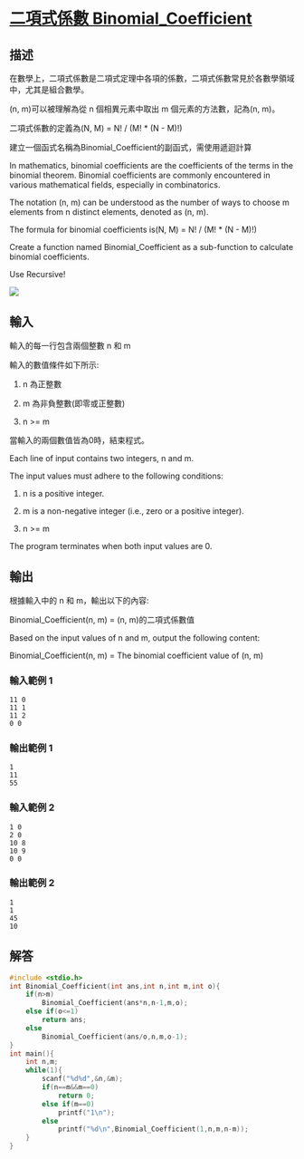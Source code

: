 # [二項式係數 Binomial_Coefficient](https://oj.fcu.edu.tw/contest/845/problem/013)
## 描述

在數學上，二項式係數是二項式定理中各項的係數，二項式係數常見於各數學領域中，尤其是組合數學。

(n, m)可以被理解為從 n 個相異元素中取出 m 個元素的方法數，記為(n, m)。

二項式係數的定義為(N, M) = N! / (M! * (N - M)!)



建立一個函式名稱為Binomial_Coefficient的副函式，需使用遞迴計算



In mathematics, binomial coefficients are the coefficients of the terms in the binomial theorem. Binomial coefficients are commonly encountered in various mathematical fields, especially in combinatorics.

The notation (n, m) can be understood as the number of ways to choose m elements from n distinct elements, denoted as (n, m).

The formula for binomial coefficients is(N, M) = N! / (M! * (N - M)!)



Create a function named Binomial_Coefficient as a sub-function to calculate binomial coefficients.

Use Recursive!



![](https://oj.fcu.edu.tw/public/upload/a3cb4f8283.png)


## 輸入
輸入的每一行包含兩個整數 n 和 m

輸入的數值條件如下所示:

1. n 為正整數

2. m 為非負整數(即零或正整數)

3. n >= m

當輸入的兩個數值皆為0時，結束程式。



Each line of input contains two integers, n and m.

The input values must adhere to the following conditions:

1. n is a positive integer.

2. m is a non-negative integer (i.e., zero or a positive integer).

3. n >= m

The program terminates when both input values are 0.


## 輸出
根據輸入中的 n 和 m，輸出以下的內容:

Binomial_Coefficient(n, m) = (n, m)的二項式係數值



Based on the input values of n and m, output the following content:

Binomial_Coefficient(n, m) = The binomial coefficient value of (n, m)



### 輸入範例 1 
```
11 0
11 1
11 2
0 0
```
### 輸出範例 1
```
1
11
55
```
### 輸入範例 2 
```
1 0
2 0
10 8
10 9
0 0
```
### 輸出範例 2
```
1
1
45
10
```
## 解答
```c
#include <stdio.h>
int Binomial_Coefficient(int ans,int n,int m,int o){
	if(n>m)
		Binomial_Coefficient(ans*n,n-1,m,o);
	else if(o<=1)
		return ans;
	else
		Binomial_Coefficient(ans/o,n,m,o-1); 
}
int main(){
	int n,m;
	while(1){
		scanf("%d%d",&n,&m);
		if(n==m&&m==0)
			return 0;
		else if(m==0)
			printf("1\n");
		else
			printf("%d\n",Binomial_Coefficient(1,n,m,n-m));
	}
}
```
